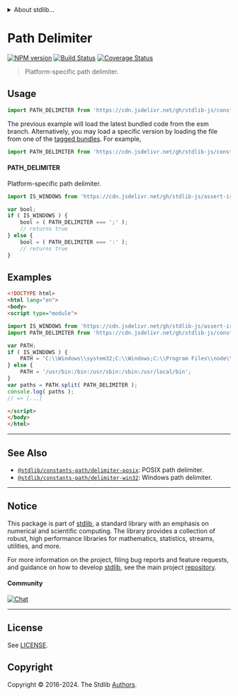 <!--

@license Apache-2.0

Copyright (c) 2018 The Stdlib Authors.

Licensed under the Apache License, Version 2.0 (the "License");
you may not use this file except in compliance with the License.
You may obtain a copy of the License at

   http://www.apache.org/licenses/LICENSE-2.0

Unless required by applicable law or agreed to in writing, software
distributed under the License is distributed on an "AS IS" BASIS,
WITHOUT WARRANTIES OR CONDITIONS OF ANY KIND, either express or implied.
See the License for the specific language governing permissions and
limitations under the License.

-->


<details>
  <summary>
    About stdlib...
  </summary>
  <p>We believe in a future in which the web is a preferred environment for numerical computation. To help realize this future, we've built stdlib. stdlib is a standard library, with an emphasis on numerical and scientific computation, written in JavaScript (and C) for execution in browsers and in Node.js.</p>
  <p>The library is fully decomposable, being architected in such a way that you can swap out and mix and match APIs and functionality to cater to your exact preferences and use cases.</p>
  <p>When you use stdlib, you can be absolutely certain that you are using the most thorough, rigorous, well-written, studied, documented, tested, measured, and high-quality code out there.</p>
  <p>To join us in bringing numerical computing to the web, get started by checking us out on <a href="https://github.com/stdlib-js/stdlib">GitHub</a>, and please consider <a href="https://opencollective.com/stdlib">financially supporting stdlib</a>. We greatly appreciate your continued support!</p>
</details>

# Path Delimiter

[![NPM version][npm-image]][npm-url] [![Build Status][test-image]][test-url] [![Coverage Status][coverage-image]][coverage-url] <!-- [![dependencies][dependencies-image]][dependencies-url] -->

> Platform-specific path delimiter.



<section class="usage">

## Usage

```javascript
import PATH_DELIMITER from 'https://cdn.jsdelivr.net/gh/stdlib-js/constants-path-delimiter@esm/index.mjs';
```
The previous example will load the latest bundled code from the esm branch. Alternatively, you may load a specific version by loading the file from one of the [tagged bundles](https://github.com/stdlib-js/constants-path-delimiter/tags). For example,

```javascript
import PATH_DELIMITER from 'https://cdn.jsdelivr.net/gh/stdlib-js/constants-path-delimiter@v0.2.2-esm/index.mjs';
```

#### PATH_DELIMITER

Platform-specific path delimiter.

```javascript
import IS_WINDOWS from 'https://cdn.jsdelivr.net/gh/stdlib-js/assert-is-windows@esm/index.mjs';

var bool;
if ( IS_WINDOWS ) {
    bool = ( PATH_DELIMITER === ';' );
    // returns true
} else {
    bool = ( PATH_DELIMITER === ':' );
    // returns true
}
```

</section>

<!-- /.usage -->

<section class="examples">

## Examples

<!-- eslint no-undef: "error" -->

```html
<!DOCTYPE html>
<html lang="en">
<body>
<script type="module">

import IS_WINDOWS from 'https://cdn.jsdelivr.net/gh/stdlib-js/assert-is-windows@esm/index.mjs';
import PATH_DELIMITER from 'https://cdn.jsdelivr.net/gh/stdlib-js/constants-path-delimiter@esm/index.mjs';

var PATH;
if ( IS_WINDOWS ) {
    PATH = 'C:\\Windows\\system32;C:\\Windows;C:\\Program Files\\node\\';
} else {
    PATH = '/usr/bin:/bin:/usr/sbin:/sbin:/usr/local/bin';
}
var paths = PATH.split( PATH_DELIMITER );
console.log( paths );
// => [...]

</script>
</body>
</html>
```

</section>

<!-- /.examples -->

<!-- Section for related `stdlib` packages. Do not manually edit this section, as it is automatically populated. -->

<section class="related">

* * *

## See Also

-   <span class="package-name">[`@stdlib/constants-path/delimiter-posix`][@stdlib/constants/path/delimiter-posix]</span><span class="delimiter">: </span><span class="description">POSIX path delimiter.</span>
-   <span class="package-name">[`@stdlib/constants-path/delimiter-win32`][@stdlib/constants/path/delimiter-win32]</span><span class="delimiter">: </span><span class="description">Windows path delimiter.</span>

</section>

<!-- /.related -->

<!-- Section for all links. Make sure to keep an empty line after the `section` element and another before the `/section` close. -->


<section class="main-repo" >

* * *

## Notice

This package is part of [stdlib][stdlib], a standard library with an emphasis on numerical and scientific computing. The library provides a collection of robust, high performance libraries for mathematics, statistics, streams, utilities, and more.

For more information on the project, filing bug reports and feature requests, and guidance on how to develop [stdlib][stdlib], see the main project [repository][stdlib].

#### Community

[![Chat][chat-image]][chat-url]

---

## License

See [LICENSE][stdlib-license].


## Copyright

Copyright &copy; 2016-2024. The Stdlib [Authors][stdlib-authors].

</section>

<!-- /.stdlib -->

<!-- Section for all links. Make sure to keep an empty line after the `section` element and another before the `/section` close. -->

<section class="links">

[npm-image]: http://img.shields.io/npm/v/@stdlib/constants-path-delimiter.svg
[npm-url]: https://npmjs.org/package/@stdlib/constants-path-delimiter

[test-image]: https://github.com/stdlib-js/constants-path-delimiter/actions/workflows/test.yml/badge.svg?branch=v0.2.2
[test-url]: https://github.com/stdlib-js/constants-path-delimiter/actions/workflows/test.yml?query=branch:v0.2.2

[coverage-image]: https://img.shields.io/codecov/c/github/stdlib-js/constants-path-delimiter/main.svg
[coverage-url]: https://codecov.io/github/stdlib-js/constants-path-delimiter?branch=main

<!--

[dependencies-image]: https://img.shields.io/david/stdlib-js/constants-path-delimiter.svg
[dependencies-url]: https://david-dm.org/stdlib-js/constants-path-delimiter/main

-->

[chat-image]: https://img.shields.io/gitter/room/stdlib-js/stdlib.svg
[chat-url]: https://app.gitter.im/#/room/#stdlib-js_stdlib:gitter.im

[stdlib]: https://github.com/stdlib-js/stdlib

[stdlib-authors]: https://github.com/stdlib-js/stdlib/graphs/contributors

[umd]: https://github.com/umdjs/umd
[es-module]: https://developer.mozilla.org/en-US/docs/Web/JavaScript/Guide/Modules

[deno-url]: https://github.com/stdlib-js/constants-path-delimiter/tree/deno
[deno-readme]: https://github.com/stdlib-js/constants-path-delimiter/blob/deno/README.md
[umd-url]: https://github.com/stdlib-js/constants-path-delimiter/tree/umd
[umd-readme]: https://github.com/stdlib-js/constants-path-delimiter/blob/umd/README.md
[esm-url]: https://github.com/stdlib-js/constants-path-delimiter/tree/esm
[esm-readme]: https://github.com/stdlib-js/constants-path-delimiter/blob/esm/README.md
[branches-url]: https://github.com/stdlib-js/constants-path-delimiter/blob/main/branches.md

[stdlib-license]: https://raw.githubusercontent.com/stdlib-js/constants-path-delimiter/main/LICENSE

<!-- <related-links> -->

[@stdlib/constants/path/delimiter-posix]: https://github.com/stdlib-js/constants-path-delimiter-posix/tree/esm

[@stdlib/constants/path/delimiter-win32]: https://github.com/stdlib-js/constants-path-delimiter-win32/tree/esm

<!-- </related-links> -->

</section>

<!-- /.links -->
